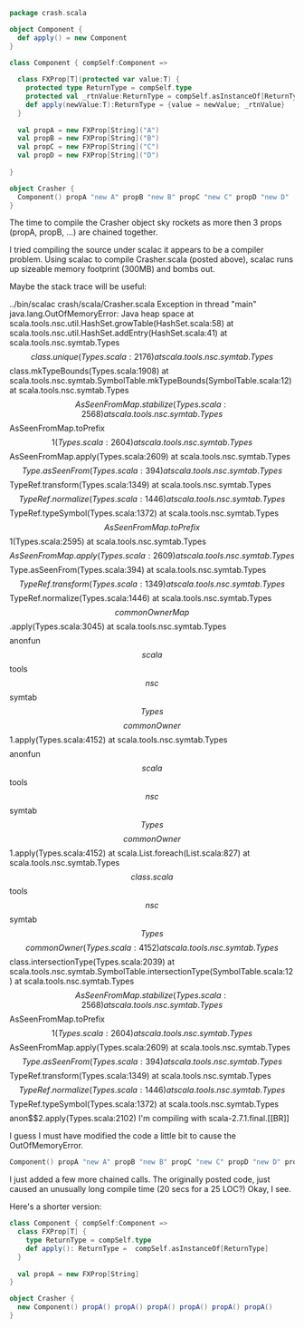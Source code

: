 ```scala
package crash.scala

object Component {
  def apply() = new Component
}

class Component { compSelf:Component =>
  
  class FXProp[T](protected var value:T) {
    protected type ReturnType = compSelf.type
    protected val _rtnValue:ReturnType = compSelf.asInstanceOf[ReturnType]    
    def apply(newValue:T):ReturnType = {value = newValue; _rtnValue}
  }
  
  val propA = new FXProp[String]("A")
  val propB = new FXProp[String]("B")
  val propC = new FXProp[String]("C")
  val propD = new FXProp[String]("D")
  
}

object Crasher {
  Component() propA "new A" propB "new B" propC "new C" propD "new D"
}

```

The time to compile the Crasher object sky rockets as more then 3 props (propA, propB, ...) are chained together.

I tried compiling the source under scalac it appears to be a compiler problem.
Using scalac to compile Crasher.scala (posted above), scalac runs up sizeable memory footprint (300MB) and bombs out.

Maybe the stack trace will be useful:

../bin/scalac crash/scala/Crasher.scala
Exception in thread "main" java.lang.OutOfMemoryError: Java heap space
	at scala.tools.nsc.util.HashSet.growTable(HashSet.scala:58)
	at scala.tools.nsc.util.HashSet.addEntry(HashSet.scala:41)
	at scala.tools.nsc.symtab.Types$$class.unique(Types.scala:2176)
	at scala.tools.nsc.symtab.Types$$class.mkTypeBounds(Types.scala:1908)
	at scala.tools.nsc.symtab.SymbolTable.mkTypeBounds(SymbolTable.scala:12)
	at scala.tools.nsc.symtab.Types$$AsSeenFromMap.stabilize(Types.scala:2568)
	at scala.tools.nsc.symtab.Types$$AsSeenFromMap.toPrefix$$1(Types.scala:2604)
	at scala.tools.nsc.symtab.Types$$AsSeenFromMap.apply(Types.scala:2609)
	at scala.tools.nsc.symtab.Types$$Type.asSeenFrom(Types.scala:394)
	at scala.tools.nsc.symtab.Types$$TypeRef.transform(Types.scala:1349)
	at scala.tools.nsc.symtab.Types$$TypeRef.normalize(Types.scala:1446)
	at scala.tools.nsc.symtab.Types$$TypeRef.typeSymbol(Types.scala:1372)
	at scala.tools.nsc.symtab.Types$$AsSeenFromMap.toPrefix$$1(Types.scala:2595)
	at scala.tools.nsc.symtab.Types$$AsSeenFromMap.apply(Types.scala:2609)
	at scala.tools.nsc.symtab.Types$$Type.asSeenFrom(Types.scala:394)
	at scala.tools.nsc.symtab.Types$$TypeRef.transform(Types.scala:1349)
	at scala.tools.nsc.symtab.Types$$TypeRef.normalize(Types.scala:1446)
	at scala.tools.nsc.symtab.Types$$commonOwnerMap$$.apply(Types.scala:3045)
	at scala.tools.nsc.symtab.Types$$$$anonfun$$scala$$tools$$nsc$$symtab$$Types$$$$commonOwner$$1.apply(Types.scala:4152)
	at scala.tools.nsc.symtab.Types$$$$anonfun$$scala$$tools$$nsc$$symtab$$Types$$$$commonOwner$$1.apply(Types.scala:4152)
	at scala.List.foreach(List.scala:827)
	at scala.tools.nsc.symtab.Types$$class.scala$$tools$$nsc$$symtab$$Types$$$$commonOwner(Types.scala:4152)
	at scala.tools.nsc.symtab.Types$$class.intersectionType(Types.scala:2039)
	at scala.tools.nsc.symtab.SymbolTable.intersectionType(SymbolTable.scala:12)
	at scala.tools.nsc.symtab.Types$$AsSeenFromMap.stabilize(Types.scala:2568)
	at scala.tools.nsc.symtab.Types$$AsSeenFromMap.toPrefix$$1(Types.scala:2604)
	at scala.tools.nsc.symtab.Types$$AsSeenFromMap.apply(Types.scala:2609)
	at scala.tools.nsc.symtab.Types$$Type.asSeenFrom(Types.scala:394)
	at scala.tools.nsc.symtab.Types$$TypeRef.transform(Types.scala:1349)
	at scala.tools.nsc.symtab.Types$$TypeRef.normalize(Types.scala:1446)
	at scala.tools.nsc.symtab.Types$$TypeRef.typeSymbol(Types.scala:1372)
	at scala.tools.nsc.symtab.Types$$$$anon$$2.apply(Types.scala:2102)
I'm compiling with scala-2.7.1.final.[[BR]]

I guess I must have modified the code a little bit to cause the OutOfMemoryError.

```scala
Component() propA "new A" propB "new B" propC "new C" propD "new D" propC "new C" propD "new D" propC "new C" propD "new D"
```

I just added a few more chained calls. 
The originally posted code, just caused an unusually long compile time (20 secs for a 25 LOC?)
Okay, I see.

Here's a shorter version:
```scala
class Component { compSelf:Component =>
  class FXProp[T] {
    type ReturnType = compSelf.type
    def apply(): ReturnType =  compSelf.asInstanceOf[ReturnType]
  }
  
  val propA = new FXProp[String]
}

object Crasher {
  new Component() propA() propA() propA() propA() propA() propA()
}
```

